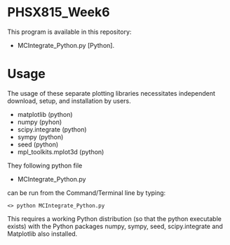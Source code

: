 # PHSX815_Week6

This program is available in this repository:

* MCIntegrate_Python.py [Python].

# Usage

The usage of these separate plotting libraries necessitates independent download, setup, and installation by users.

* matplotlib (python)
* numpy (pyhon)
* scipy.integrate (python)
* sympy (python)
* seed (python)
* mpl_toolkits.mplot3d (python)

They following python file 

* MCIntegrate_Python.py 

can be run from the Command/Terminal line by typing:

`<> python MCIntegrate_Python.py `

This requires a working Python distribution (so that the python executable exists) with the Python packages numpy, sympy, seed, scipy.integrate and Matplotlib also installed.

